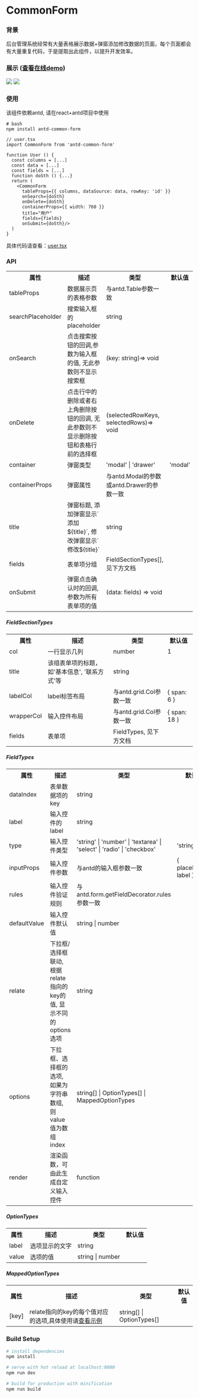 # CommonForm

### 背景

后台管理系统经常有大量表格展示数据+弹窗添加修改数据的页面，每个页面都会有大量重复代码，于是提取出此组件，以提升开发效率。
  
### 展示 ([查看在线demo](https://yeild.github.io/CommonForm/dist/index.html))
![](https://img2018.cnblogs.com/blog/1150501/201908/1150501-20190807103619892-1946674910.png)
![](https://img2018.cnblogs.com/blog/1150501/201908/1150501-20190807103706998-317315508.png)


### 使用

该组件依赖antd, 请在react+antd项目中使用

```
# bash
npm install antd-common-form

// user.tsx
import CommonForm from 'antd-common-form'

function User () {
  const columns = [...]
  const data = [...]
  const fields = [...]
  function doSth () {...}
  return (
    <CommonForm
      tableProps={{ columns, dataSource: data, rowKey: 'id' }}
      onSearch={doSth}
      onDelete={doSth}
      containerProps={{ width: 760 }}
      title="用户"
      fields={fields}
      onSubmit={doSth}/>
  )
}

```

具体代码请查看：[user.tsx](https://github.com/yeild/CommonForm/blob/master/demo/view/user.tsx)


### API

<table>
    <tr>
        <th>属性</th>
        <th>描述</th>
        <th>类型</th>
        <th>默认值</th>
    </tr>
    <tr>
        <td>tableProps</td>
        <td>数据展示页的表格参数</td>
        <td>与antd.Table参数一致</td>
        <td></td>
    </tr>
    <tr>
        <td>searchPlaceholder</td>
        <td>搜索输入框的placeholder</td>
        <td>string</td>
        <td></td>
    </tr>
    <tr>
        <td>onSearch</td>
        <td>点击搜索按钮的回调,参数为输入框的值, 无此参数则不显示搜索框</td>
        <td>(key: string)=> void</td>
        <td></td>
    </tr>
    <tr>
        <td>onDelete</td>
        <td>点击行中的删除或者右上角删除按钮的回调, 无此参数则不显示删除按钮和表格行前的选择框</td>
        <td>(selectedRowKeys, selectedRows)=> void</td>
        <td></td>
    </tr>
    <tr>
        <td>container</td>
        <td>弹窗类型</td>
        <td>'modal' | 'drawer'</td>
        <td>'modal'</td>
    </tr>
    <tr>
        <td>containerProps</td>
        <td>弹窗属性</td>
        <td>与antd.Modal的参数或antd.Drawer的参数一致</td>
        <td></td>
    </tr>
    <tr>
        <td>title</td>
        <td>弹窗标题, 添加弹窗显示`添加${title}`, 修改弹窗显示`修改${title}`</td>
        <td>string</td>
        <td></td>
    </tr>
    <tr>
        <td>fields</td>
        <td>表单项分组</td>
        <td>FieldSectionTypes[], 见下方文档</td>
        <td></td>
    </tr>
    <tr>
        <td>onSubmit</td>
        <td>弹窗点击确认时的回调, 参数为所有表单项的值</td>
        <td>(data: fields) => void</td>
        <td></td>
    </tr>
</table>

##### FieldSectionTypes
<table>
    <tr>
        <th>属性</th>
        <th>描述</th>
        <th>类型</th>
        <th>默认值</th>
    </tr>
    <tr>
        <td>col</td>
        <td>一行显示几列</td>
        <td>number</td>
        <td>1</td>
    </tr>
    <tr>
        <td>title</td>
        <td>该组表单项的标题，如'基本信息', '联系方式'等</td>
        <td>string</td>
        <td></td>
    </tr>
    <tr>
        <td>labelCol</td>
        <td>label标签布局</td>
        <td>与antd.grid.Col参数一致</td>
        <td>{ span: 6 }</td>
    </tr>
    <tr>
        <td>wrapperCol</td>
        <td>输入控件布局</td>
        <td>与antd.grid.Col参数一致</td>
        <td>{ span: 18 }</td>
    </tr>
    <tr>
        <td>fields</td>
        <td>表单项</td>
        <td>FieldTypes, 见下方文档</td>
        <td></td>
    </tr>
</table>

##### FieldTypes
<table>
    <tr>
        <th>属性</th>
        <th>描述</th>
        <th>类型</th>
        <th>默认值</th>
    </tr>
    <tr>
        <td>dataIndex</td>
        <td>表单数据项的key</td>
        <td>string</td>
        <td></td>
    </tr>
    <tr>
        <td>label</td>
        <td>输入控件的label</td>
        <td>string</td>
        <td></td>
    </tr>
    <tr>
        <td>type</td>
        <td>输入控件类型</td>
        <td>'string' | 'number' | 'textarea' | 'select' | 'radio' | 'checkbox'</td>
        <td>'string'</td>
    </tr>
    <tr>
        <td>inputProps</td>
        <td>输入控件参数</td>
        <td>与antd的输入框参数一致</td>
        <td>{ placeholder: label }</td>
    </tr>
    <tr>
        <td>rules</td>
        <td>输入控件验证规则</td>
        <td>与antd.form.getFieldDecorator.rules参数一致</td>
        <td></td>
    </tr>
    <tr>
        <td>defaultValue</td>
        <td>输入控件默认值</td>
        <td>string | number</td>
        <td></td>
    </tr>
    <tr>
        <td>relate</td>
        <td>下拉框/选择框联动, 根据relate指向的key的值, 显示不同的options选项</td>
        <td>string</td>
        <td></td>
    </tr>
    <tr>
        <td>options</td>
        <td>下拉框、选择框的选项, 如果为字符串数组, 则value值为数组index</td>
        <td>string[] | OptionTypes[] | MappedOptionTypes</td>
        <td></td>
    </tr>
    <tr>
        <td>render</td>
        <td>渲染函数，可由此生成自定义输入控件</td>
        <td>function</td>
        <td></td>
    </tr>
</table>

##### OptionTypes
<table>
    <tr>
        <th>属性</th>
        <th>描述</th>
        <th>类型</th>
        <th>默认值</th>
    </tr>
    <tr>
        <td>label</td>
        <td>选项显示的文字</td>
        <td>string</td>
        <td></td>
    </tr>
    <tr>
        <td>value</td>
        <td>选项的值</td>
        <td>string | number</td>
        <td></td>
    </tr>
</table>

##### MappedOptionTypes
<table>
    <tr>
        <th>属性</th>
        <th>描述</th>
        <th>类型</th>
        <th>默认值</th>
    </tr>
    <tr>
        <td>[key]</td>
        <td>relate指向的key的每个值对应的选项,具体使用请<a href=https://github.com/yeild/CommonForm/blob/master/demo/view/user.tsx#L103>查看示例</a></td>
        <td>string[] | OptionTypes[]</td>
        <td></td>
    </tr>
</table>

### Build Setup

``` bash
# install dependencies
npm install

# serve with hot reload at localhost:8080
npm run dev

# build for production with minification
npm run build

```

